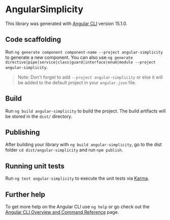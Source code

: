 # AngularSimplicity

This library was generated with [Angular CLI](https://github.com/angular/angular-cli) version 15.1.0.

## Code scaffolding

Run `ng generate component component-name --project angular-simplicity` to generate a new component. You can also use `ng generate directive|pipe|service|class|guard|interface|enum|module --project angular-simplicity`.
> Note: Don't forget to add `--project angular-simplicity` or else it will be added to the default project in your `angular.json` file. 

## Build

Run `ng build angular-simplicity` to build the project. The build artifacts will be stored in the `dist/` directory.

## Publishing

After building your library with `ng build angular-simplicity`, go to the dist folder `cd dist/angular-simplicity` and run `npm publish`.

## Running unit tests

Run `ng test angular-simplicity` to execute the unit tests via [Karma](https://karma-runner.github.io).

## Further help

To get more help on the Angular CLI use `ng help` or go check out the [Angular CLI Overview and Command Reference](https://angular.io/cli) page.
